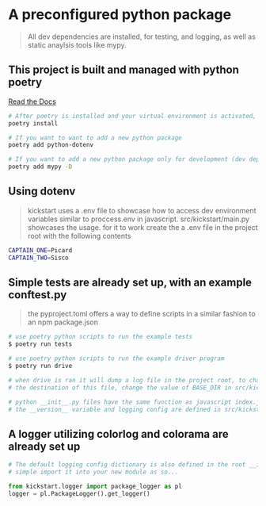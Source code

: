 # A preconfigured python package

> All dev dependencies are installed, for testing, and logging, as well as static anaylsis tools like mypy.

## This project is built and managed with python poetry

[Read the Docs](https://python-poetry.org/docs/cli/)

``` bash
# After poetry is installed and your virtual environment is activated, install all the project dependencies
poetry install

# If you want to want to add a new python package
poetry add python-dotenv

# If you want to add a new python package only for development (dev dependency)
poetry add mypy -D
```

## Using dotenv

> kickstart uses a .env file to showcase how to access dev environment variables similar
> to proccess.env in javascript. src/kickstart/main.py showcases the usage. for it to work
> create the a .env file in the project root with the following contents

```bash
CAPTAIN_ONE=Picard
CAPTAIN_TWO=Sisco
```

## Simple tests are already set up, with an example conftest.py

> the pyproject.toml offers a way to define scripts in a similar fashion to an npm
> package.json

``` bash
# use poetry python scripts to run the example tests
$ poetry run tests

# use poetry python scripts to run the example driver program
$ poetry run drive

# when drive is ran it will dump a log file in the project root, to change the
# the destination of this file, change the value of BASE_DIR in src/kickstart/__init__.py

# python __init__.py files have the same function as javascript index.js files
# the __version__ variable and logging config are defined in src/kickstart/__init__.py
```

## A logger utilizing colorlog and colorama are already set up

``` python
# The default logging config dictionary is also defined in the root __init__.py
# simple import it into your new module as so...

from kickstart.logger import package_logger as pl
logger = pl.PackageLogger().get_logger()
```

